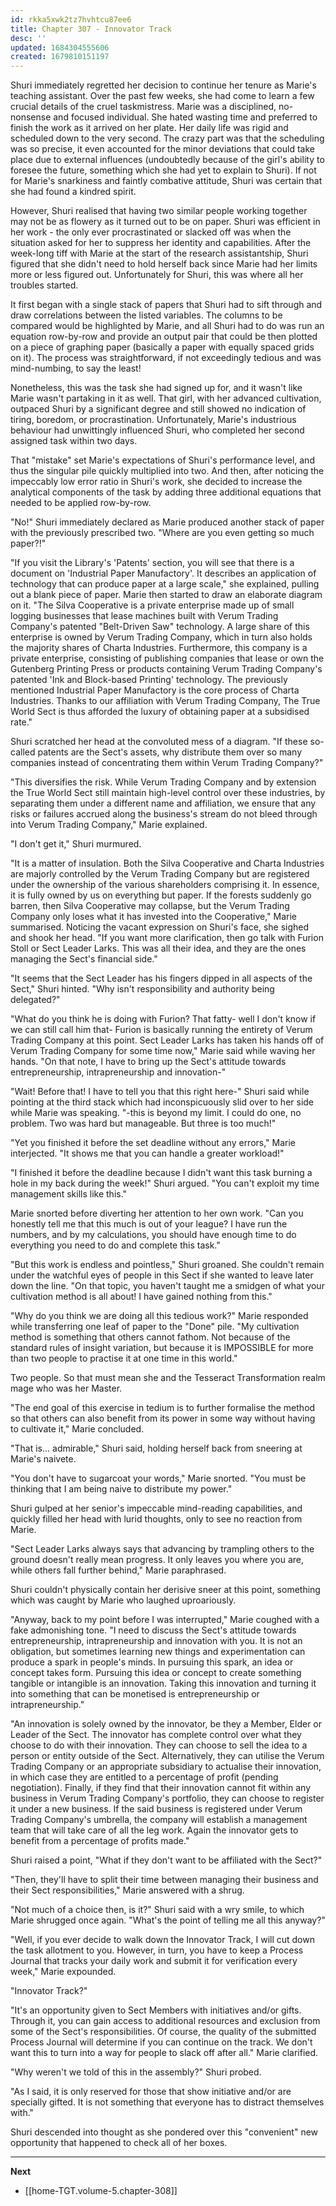 ```yaml
---
id: rkka5xwk2tz7hvhtcu87ee6
title: Chapter 307 - Innovator Track
desc: ''
updated: 1684304555606
created: 1679810151197
---
```


Shuri immediately regretted her decision to continue her tenure as Marie's teaching assistant. Over the past few weeks, she had come to learn a few crucial details of the cruel taskmistress. Marie was a disciplined, no-nonsense and focused individual. She hated wasting time and preferred to finish the work as it arrived on her plate. Her daily life was rigid and scheduled down to the very second. The crazy part was that the scheduling was so precise, it even accounted for the minor deviations that could take place due to external influences (undoubtedly because of the girl's ability to foresee the future, something which she had yet to explain to Shuri). If not for Marie's snarkiness and faintly combative attitude, Shuri was certain that she had found a kindred spirit.

However, Shuri realised that having two similar people working together may not be as flowery as it turned out to be on paper. Shuri was efficient in her work - the only ever procrastinated or slacked off was when the situation asked for her to suppress her identity and capabilities. After the week-long tiff with Marie at the start of the research assistantship, Shuri figured that she didn't need to hold herself back since Marie had her limits more or less figured out. Unfortunately for Shuri, this was where all her troubles started.

It first began with a single stack of papers that Shuri had to sift through and draw correlations between the listed variables. The columns to be compared would be highlighted by Marie, and all Shuri had to do was run an equation row-by-row and provide an output pair that could be then plotted on a piece of graphing paper (basically a paper with equally spaced grids on it). The process was straightforward, if not exceedingly tedious and was mind-numbing, to say the least!

Nonetheless, this was the task she had signed up for, and it wasn't like Marie wasn't partaking in it as well. That girl, with her advanced cultivation, outpaced Shuri by a significant degree and still showed no indication of tiring, boredom, or procrastination. Unfortunately, Marie's industrious behaviour had unwittingly influenced Shuri, who completed her second assigned task within two days.

That "mistake" set Marie's expectations of Shuri's performance level, and thus the singular pile quickly multiplied into two. And then, after noticing the impeccably low error ratio in Shuri's work, she decided to increase the analytical components of the task by adding three additional equations that needed to be applied row-by-row.

"No!" Shuri immediately declared as Marie produced another stack of paper with the previously prescribed two. "Where are you even getting so much paper?!"

"If you visit the Library's 'Patents' section, you will see that there is a document on 'Industrial Paper Manufactory'. It describes an application of technology that can produce paper at a large scale," she explained, pulling out a blank piece of paper. Marie then started to draw an elaborate diagram on it. "The Silva Cooperative is a private enterprise made up of small logging businesses that lease machines built with Verum Trading Company's patented "Belt-Driven Saw" technology. A large share of this enterprise is owned by Verum Trading Company, which in turn also holds the majority shares of Charta Industries. Furthermore, this company is a private enterprise, consisting of publishing companies that lease or own the Gutenberg Printing Press or products containing Verum Trading Company's patented 'Ink and Block-based Printing' technology. The previously mentioned Industrial Paper Manufactory is the core process of Charta Industries. Thanks to our affiliation with Verum Trading Company, The True World Sect is thus afforded the luxury of obtaining paper at a subsidised rate."

Shuri scratched her head at the convoluted mess of a diagram. "If these so-called patents are the Sect's assets, why distribute them over so many companies instead of concentrating them within Verum Trading Company?"

"This diversifies the risk. While Verum Trading Company and by extension the True World Sect still maintain high-level control over these industries, by separating them under a different name and affiliation, we ensure that any risks or failures accrued along the business's stream do not bleed through into Verum Trading Company," Marie explained.

"I don't get it," Shuri murmured.

"It is a matter of insulation. Both the Silva Cooperative and Charta Industries are majorly controlled by the Verum Trading Company but are registered under the ownership of the various shareholders comprising it. In essence, it is fully owned by us on everything but paper. If the forests suddenly go barren, then Silva Cooperative may collapse, but the Verum Trading Company only loses what it has invested into the Cooperative," Marie summarised. Noticing the vacant expression on Shuri's face, she sighed and shook her head. "If you want more clarification, then go talk with Furion Stoll or Sect Leader Larks. This was all their idea, and they are the ones managing the Sect's financial side."

"It seems that the Sect Leader has his fingers dipped in all aspects of the Sect," Shuri hinted. "Why isn't responsibility and authority being delegated?"

"What do you think he is doing with Furion? That fatty- well I don't know if we can still call him that- Furion is basically running the entirety of Verum Trading Company at this point. Sect Leader Larks has taken his hands off of Verum Trading Company for some time now," Marie said while waving her hands. "On that note, I have to bring up the Sect's attitude towards entrepreneurship, intrapreneurship and innovation-"

"Wait! Before that! I have to tell you that this right here-" Shuri said while pointing at the third stack which had inconspicuously slid over to her side while Marie was speaking. "-this is beyond my limit. I could do one, no problem. Two was hard but manageable. But three is too much!"

"Yet you finished it before the set deadline without any errors," Marie interjected. "It shows me that you can handle a greater workload!"

"I finished it before the deadline because I didn't want this task burning a hole in my back during the week!" Shuri argued. "You can't exploit my time management skills like this."

Marie snorted before diverting her attention to her own work. "Can you honestly tell me that this much is out of your league? I have run the numbers, and by my calculations, you should have enough time to do everything you need to do and complete this task."

"But this work is endless and pointless," Shuri groaned. She couldn't remain under the watchful eyes of people in this Sect if she wanted to leave later down the line. "On that topic, you haven't taught me a smidgen of what your cultivation method is all about! I have gained nothing from this."

"Why do you think we are doing all this tedious work?" Marie responded while transferring one leaf of paper to the "Done" pile. "My cultivation method is something that others cannot fathom. Not because of the standard rules of insight variation, but because it is IMPOSSIBLE for more than two people to practise it at one time in this world."

Two people. So that must mean she and the Tesseract Transformation realm mage who was her Master.

"The end goal of this exercise in tedium is to further formalise the method so that others can also benefit from its power in some way without having to cultivate it," Marie concluded.

"That is... admirable," Shuri said, holding herself back from sneering at Marie's naivete.

"You don't have to sugarcoat your words," Marie snorted. "You must be thinking that I am being naive to distribute my power."

Shuri gulped at her senior's impeccable mind-reading capabilities, and quickly filled her head with lurid thoughts, only to see no reaction from Marie.

"Sect Leader Larks always says that advancing by trampling others to the ground doesn't really mean progress. It only leaves you where you are, while others fall further behind," Marie paraphrased.

Shuri couldn't physically contain her derisive sneer at this point, something which was caught by Marie who laughed uproariously.

"Anyway, back to my point before I was interrupted," Marie coughed with a fake admonishing tone. "I need to discuss the Sect's attitude towards entrepreneurship, intrapreneurship and innovation with you. It is not an obligation, but sometimes learning new things and experimentation can produce a spark in people's minds. In pursuing this spark, an idea or concept takes form. Pursuing this idea or concept to create something tangible or intangible is an innovation. Taking this innovation and turning it into something that can be monetised is entrepreneurship or intrapreneurship."

"An innovation is solely owned by the innovator, be they a Member, Elder or Leader of the Sect. The innovator has complete control over what they choose to do with their innovation. They can choose to sell the idea to a person or entity outside of the Sect. Alternatively, they can utilise the Verum Trading Company or an appropriate subsidiary to actualise their innovation, in which case they are entitled to a percentage of profit (pending negotiation). Finally, if they find that their innovation cannot fit within any business in Verum Trading Company's portfolio, they can choose to register it under a new business. If the said business is registered under Verum Trading Company's umbrella, the company will establish a management team that will take care of all the leg work. Again the innovator gets to benefit from a percentage of profits made."

Shuri raised a point, "What if they don't want to be affiliated with the Sect?"

"Then, they'll have to split their time between managing their business and their Sect responsibilities," Marie answered with a shrug.

"Not much of a choice then, is it?" Shuri said with a wry smile, to which Marie shrugged once again. "What's the point of telling me all this anyway?"

"Well, if you ever decide to walk down the Innovator Track, I will cut down the task allotment to you. However, in turn, you have to keep a Process Journal that tracks your daily work and submit it for verification every week," Marie expounded.

"Innovator Track?"

"It's an opportunity given to Sect Members with initiatives and/or gifts. Through it, you can gain access to additional resources and exclusion from some of the Sect's responsibilities. Of course, the quality of the submitted Process Journal will determine if you can continue on the track. We don't want this to turn into a way for people to slack off after all." Marie clarified.

"Why weren't we told of this in the assembly?" Shuri probed.

"As I said, it is only reserved for those that show initiative and/or are specially gifted. It is not something that everyone has to distract themselves with."

Shuri descended into thought as she pondered over this "convenient" new opportunity that happened to check all of her boxes.

____

**Next**
* [[home-TGT.volume-5.chapter-308]]